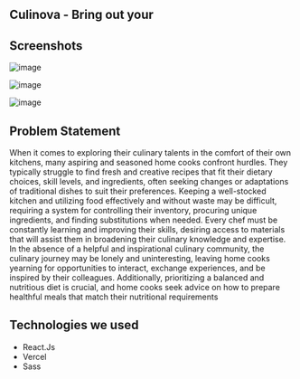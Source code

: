 ## Culinova - Bring out your 


## Screenshots

![image](https://github.com/Debaditya-Som/Culinova/assets/121785700/019e1ec2-5a51-4ed3-a7d9-12b92c66b4b1)

![image](https://github.com/Debaditya-Som/Culinova/assets/121785700/ad6d47d2-f7f3-4dc9-be9b-ae07a3f3a97b)

![image](https://github.com/Debaditya-Som/Culinova/assets/121785700/ba2307db-1226-46d3-ac4e-845b5c65eb89)


## Problem Statement
When it comes to exploring their culinary talents in the comfort of their own kitchens, many aspiring and seasoned home cooks confront hurdles. They typically struggle to find fresh and creative recipes that fit their dietary choices, skill levels, and ingredients, often seeking changes or adaptations of traditional dishes to suit their preferences. Keeping a well-stocked kitchen and utilizing food effectively and without waste may be difficult, requiring a system for controlling their inventory, procuring unique ingredients, and finding substitutions when needed. Every chef must be constantly learning and improving their skills, desiring access to materials that will assist them in broadening their culinary knowledge and expertise. In the absence of a helpful and inspirational culinary community, the culinary journey may be lonely and uninteresting, leaving home cooks yearning for opportunities to interact, exchange experiences, and be inspired by their colleagues. Additionally, prioritizing a balanced and nutritious diet is crucial, and home cooks seek advice on how to prepare healthful meals that match their nutritional requirements

## Technologies we used

- React.Js
- Vercel 
- Sass


